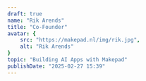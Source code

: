 ```yaml
---
draft: true
name: "Rik Arends"
title: "Co-Founder"
avatar: {
    src: "https://makepad.nl/img/rik.jpg",
    alt: "Rik Arends"
}
topic: "Building AI Apps with Makepad"
publishDate: "2025-02-27 15:39"
---
```

